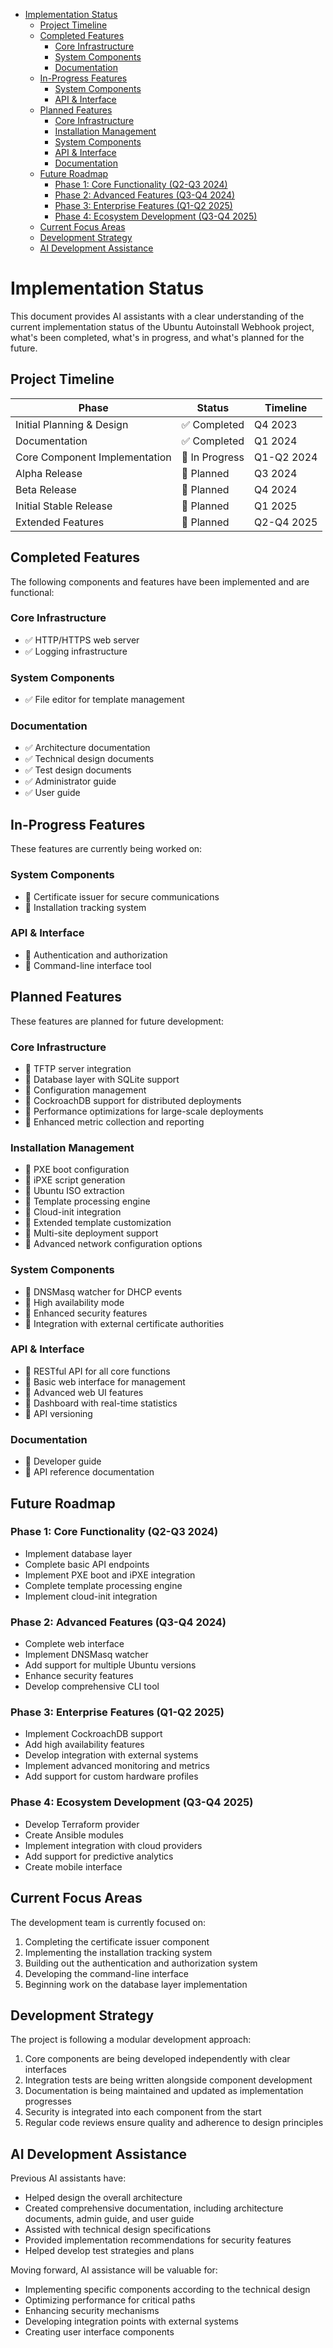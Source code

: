 <!-- START doctoc generated TOC please keep comment here to allow auto update -->
<!-- DON'T EDIT THIS SECTION, INSTEAD RE-RUN doctoc TO UPDATE -->

- [Implementation Status](#implementation-status)
  - [Project Timeline](#project-timeline)
  - [Completed Features](#completed-features)
    - [Core Infrastructure](#core-infrastructure)
    - [System Components](#system-components)
    - [Documentation](#documentation)
  - [In-Progress Features](#in-progress-features)
    - [System Components](#system-components-1)
    - [API & Interface](#api--interface)
  - [Planned Features](#planned-features)
    - [Core Infrastructure](#core-infrastructure-1)
    - [Installation Management](#installation-management)
    - [System Components](#system-components-2)
    - [API & Interface](#api--interface-1)
    - [Documentation](#documentation-1)
  - [Future Roadmap](#future-roadmap)
    - [Phase 1: Core Functionality (Q2-Q3 2024)](#phase-1-core-functionality-q2-q3-2024)
    - [Phase 2: Advanced Features (Q3-Q4 2024)](#phase-2-advanced-features-q3-q4-2024)
    - [Phase 3: Enterprise Features (Q1-Q2 2025)](#phase-3-enterprise-features-q1-q2-2025)
    - [Phase 4: Ecosystem Development (Q3-Q4 2025)](#phase-4-ecosystem-development-q3-q4-2025)
  - [Current Focus Areas](#current-focus-areas)
  - [Development Strategy](#development-strategy)
  - [AI Development Assistance](#ai-development-assistance)

<!-- END doctoc generated TOC please keep comment here to allow auto update -->

# Implementation Status

This document provides AI assistants with a clear understanding of the current
implementation status of the Ubuntu Autoinstall Webhook project, what's been
completed, what's in progress, and what's planned for the future.

## Project Timeline

| Phase                         | Status         | Timeline   |
| ----------------------------- | -------------- | ---------- |
| Initial Planning & Design     | ✅ Completed   | Q4 2023    |
| Documentation                 | ✅ Completed   | Q1 2024    |
| Core Component Implementation | 🔄 In Progress | Q1-Q2 2024 |
| Alpha Release                 | 📅 Planned     | Q3 2024    |
| Beta Release                  | 📅 Planned     | Q4 2024    |
| Initial Stable Release        | 📅 Planned     | Q1 2025    |
| Extended Features             | 📅 Planned     | Q2-Q4 2025 |

## Completed Features

The following components and features have been implemented and are functional:

### Core Infrastructure

- ✅ HTTP/HTTPS web server
- ✅ Logging infrastructure

### System Components

- ✅ File editor for template management

### Documentation

- ✅ Architecture documentation
- ✅ Technical design documents
- ✅ Test design documents
- ✅ Administrator guide
- ✅ User guide

## In-Progress Features

These features are currently being worked on:

### System Components

- 🔄 Certificate issuer for secure communications
- 🔄 Installation tracking system

### API & Interface

- 🔄 Authentication and authorization
- 🔄 Command-line interface tool

## Planned Features

These features are planned for future development:

### Core Infrastructure

- 📅 TFTP server integration
- 📅 Database layer with SQLite support
- 📅 Configuration management
- 📅 CockroachDB support for distributed deployments
- 📅 Performance optimizations for large-scale deployments
- 📅 Enhanced metric collection and reporting

### Installation Management

- 📅 PXE boot configuration
- 📅 iPXE script generation
- 📅 Ubuntu ISO extraction
- 📅 Template processing engine
- 📅 Cloud-init integration
- 📅 Extended template customization
- 📅 Multi-site deployment support
- 📅 Advanced network configuration options

### System Components

- 📅 DNSMasq watcher for DHCP events
- 📅 High availability mode
- 📅 Enhanced security features
- 📅 Integration with external certificate authorities

### API & Interface

- 📅 RESTful API for all core functions
- 📅 Basic web interface for management
- 📅 Advanced web UI features
- 📅 Dashboard with real-time statistics
- 📅 API versioning

### Documentation

- 📅 Developer guide
- 📅 API reference documentation

## Future Roadmap

### Phase 1: Core Functionality (Q2-Q3 2024)

- Implement database layer
- Complete basic API endpoints
- Implement PXE boot and iPXE integration
- Complete template processing engine
- Implement cloud-init integration

### Phase 2: Advanced Features (Q3-Q4 2024)

- Complete web interface
- Implement DNSMasq watcher
- Add support for multiple Ubuntu versions
- Enhance security features
- Develop comprehensive CLI tool

### Phase 3: Enterprise Features (Q1-Q2 2025)

- Implement CockroachDB support
- Add high availability features
- Develop integration with external systems
- Implement advanced monitoring and metrics
- Add support for custom hardware profiles

### Phase 4: Ecosystem Development (Q3-Q4 2025)

- Develop Terraform provider
- Create Ansible modules
- Implement integration with cloud providers
- Add support for predictive analytics
- Create mobile interface

## Current Focus Areas

The development team is currently focused on:

1. Completing the certificate issuer component
2. Implementing the installation tracking system
3. Building out the authentication and authorization system
4. Developing the command-line interface
5. Beginning work on the database layer implementation

## Development Strategy

The project is following a modular development approach:

1. Core components are being developed independently with clear interfaces
2. Integration tests are being written alongside component development
3. Documentation is being maintained and updated as implementation progresses
4. Security is integrated into each component from the start
5. Regular code reviews ensure quality and adherence to design principles

## AI Development Assistance

Previous AI assistants have:

- Helped design the overall architecture
- Created comprehensive documentation, including architecture documents, admin
  guide, and user guide
- Assisted with technical design specifications
- Provided implementation recommendations for security features
- Helped develop test strategies and plans

Moving forward, AI assistance will be valuable for:

- Implementing specific components according to the technical design
- Optimizing performance for critical paths
- Enhancing security mechanisms
- Developing integration points with external systems
- Creating user interface components
